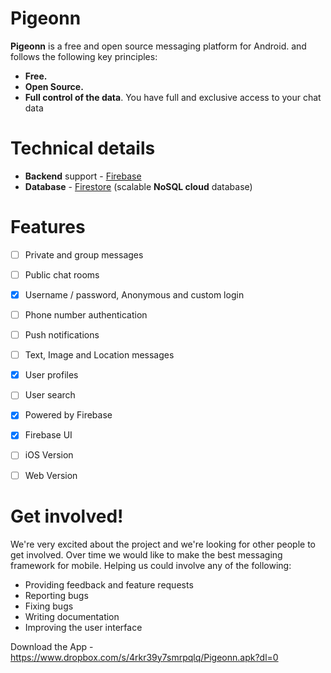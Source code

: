 # Pigeonn

**Pigeonn** is a free and open source messaging platform for Android. and follows the following key principles:

* **Free.**
* **Open Source.**
* **Full control of the data**. You have full and exclusive access to your chat data

# Technical details
* **Backend** support - [Firebase](https://firebase.google.com/)
* **Database** - [Firestore](https://firebase.google.com/docs/firestore/) (scalable **NoSQL cloud** database)

# Features
- [ ] Private and group messages
- [ ] Public chat rooms
- [X] Username / password, Anonymous and custom login
- [ ] Phone number authentication
- [ ] Push notifications
- [ ] Text, Image and Location messages
- [X] User profiles
- [ ] User search
- [X] Powered by Firebase
- [X] Firebase UI
- [ ] iOS Version
- [ ] Web Version


# Get involved!
We're very excited about the project and we're looking for other people to get involved. Over time we would like to make the best messaging framework for mobile. Helping us could involve any of the following:

* Providing feedback and feature requests
* Reporting bugs
* Fixing bugs
* Writing documentation
* Improving the user interface

Download the App - https://www.dropbox.com/s/4rkr39y7smrpqlq/Pigeonn.apk?dl=0
